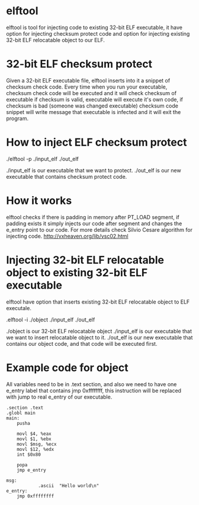 # elftool
elftool is tool for injecting code to existing 32-bit ELF executable, 
it have option for injecting checksum protect code and option for
injecting existing 32-bit ELF relocatable object to our ELF.

# 32-bit ELF checksum protect

Given a 32-bit ELF executable file, elftool inserts into it a
snippet of checksum check code. Every time when you run your executable,
checksum check code will be executed and it will check checksum of 
executable if checksum is valid, executable will execute it's own
code, if checksum is bad (someone was changed executable) checksum
code snippet will write message that executable is infected and it will
exit the program.

# How to inject ELF checksum protect

./elftool -p ./input_elf ./out_elf

./input_elf is our executable that we want to protect.
./out_elf is our new executable that contains checksum protect code.

# How it works

elftool checks if there is padding in memory after PT_LOAD segment, if
padding exists it simply injects our code after segment and changes the
e_entry point to our code. For more details check Silvio Cesare algorithm
for injecting code. http://vxheaven.org/lib/vsc02.html

# Injecting 32-bit ELF relocatable object to existing 32-bit ELF executable

elftool have option that inserts existing 32-bit ELF relocatable object
to ELF executale.

.elftool -i ./object ./input_elf ./out_elf

./object is our 32-bit ELF relocatable object
./input_elf is our executable that we want to insert relocatable object to it.
./out_elf is our new executable that contains our object code, and that code
will be executed first.

# Example code for object

All variables need to be in .text section, and also we need to have one
e_entry label that contains jmp 0xffffffff, this instruction will be replaced
with jump to real e_entry of our executable.

```assembly
.section .text
.globl main
main:
	pusha

	movl $4, %eax
	movl $1, %ebx
	movl $msg, %ecx
	movl $12, %edx
	int $0x80	

	popa
	jmp e_entry

msg:
        	.ascii  "Hello world\n"
e_entry:
	jmp 0xffffffff

```

